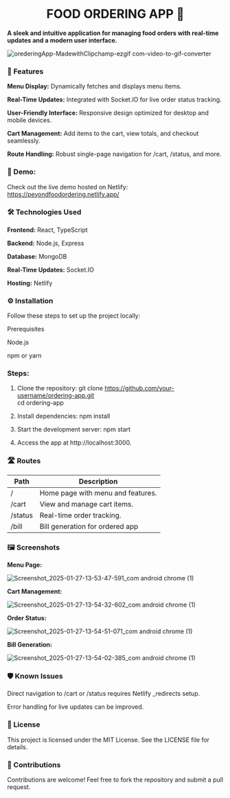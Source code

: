 <h1 align="center">FOOD ORDERING APP 🍴</h1>

**A sleek and intuitive application for managing food orders with real-time updates and a modern user interface.**

![orederingApp-MadewithClipchamp-ezgif com-video-to-gif-converter](https://github.com/user-attachments/assets/172a3d21-5467-47c8-9f26-8369a724854b)


<h3>📜 Features</h3>

**Menu Display:** Dynamically fetches and displays menu items.

**Real-Time Updates:** Integrated with Socket.IO for live order status tracking.

**User-Friendly Interface:** Responsive design optimized for desktop and mobile devices.

**Cart Management:** Add items to the cart, view totals, and checkout seamlessly.

**Route Handling:** Robust single-page navigation for /cart, /status, and more.




<h3>🚀 Demo:</h3>

Check out the live demo hosted on Netlify:
https://peyondfoodordering.netlify.app/



<h3>🛠️ Technologies Used</h3>

**Frontend:** React, TypeScript

**Backend:** Node.js, Express

**Database:** MongoDB

**Real-Time Updates:** Socket.IO

**Hosting:** Netlify



<h3>⚙️ Installation</h3>

Follow these steps to set up the project locally:

Prerequisites

Node.js

npm or yarn



<h3>Steps:</h3>

1. Clone the repository:
    git clone https://github.com/your-username/ordering-app.git  
    cd ordering-app  

2. Install dependencies:
    npm install  


3. Start the development server:
    npm start  

4. Access the app at http://localhost:3000.


<h3>🛣️ Routes</h3>
<table>
    <thead>
        <tr>
            <th>Path</th>
            <th>Description</th>
        </tr>
    </thead>
    <tbody>
        <tr>
            <td>/</td>
            <td>Home page with menu and features.</td>
        </tr>
        <tr>
            <td>/cart</td>
            <td>View and manage cart items.</td>
        </tr>
        <tr>
            <td>/status</td>
            <td>Real-time order tracking.</td>
        </tr>
        <tr>
            <td>/bill</td>
            <td>Bill generation for ordered app</td>
        </tr>
    </tbody>
</table>


<h3>🖼️ Screenshots</h3>

**Menu Page:**	

![Screenshot_2025-01-27-13-53-47-591_com android chrome (1)](https://github.com/user-attachments/assets/fac99303-e389-40a0-9ab5-597e7147d3db)




**Cart Management:**

![Screenshot_2025-01-27-13-54-32-602_com android chrome (1)](https://github.com/user-attachments/assets/14cd3b77-a9d5-42ce-8f24-e30f5489d4b7)




**Order Status:**

![Screenshot_2025-01-27-13-54-51-071_com android chrome (1)](https://github.com/user-attachments/assets/662125bc-17e7-4205-a10b-9fe8c30a573a)



**Bill Generation:**  

![Screenshot_2025-01-27-13-54-02-385_com android chrome (1)](https://github.com/user-attachments/assets/f244b5b0-f581-44da-aef1-be6bec8f989d)




<h3>🛡️ Known Issues</h3>

Direct navigation to /cart or /status requires Netlify _redirects setup.

Error handling for live updates can be improved.


<h3>📝 License</h3>

This project is licensed under the MIT License. See the LICENSE file for details.

<h3>🤝 Contributions</h3>

Contributions are welcome! Feel free to fork the repository and submit a pull request.
